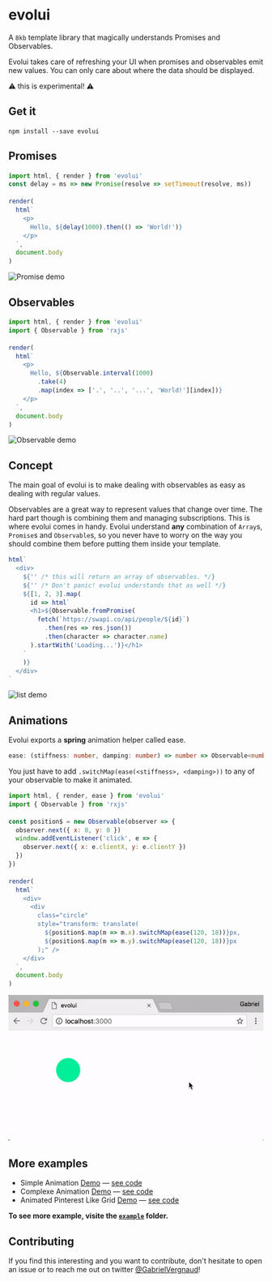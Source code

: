 # evolui

A `8kb` template library that magically understands Promises and Observables.

Evolui takes care of refreshing your UI when promises and observables emit new values.
You can only care about where the data should be displayed.

⚠️ this is experimental! ⚠️

## Get it

```
npm install --save evolui
```

## Promises

```js
import html, { render } from 'evolui'
const delay = ms => new Promise(resolve => setTimeout(resolve, ms))

render(
  html`
    <p>
      Hello, ${delay(1000).then(() => 'World!')}
    </p>
  `,
  document.body
)
```

![Promise demo](https://github.com/gvergnaud/evolui/blob/media/gifs/evolui-1.gif?raw=true)

## Observables

```js
import html, { render } from 'evolui'
import { Observable } from 'rxjs'

render(
  html`
    <p>
      Hello, ${Observable.interval(1000)
        .take(4)
        .map(index => ['.', '..', '...', 'World!'][index])}
    </p>
  `,
  document.body
)
```

![Observable demo](https://github.com/gvergnaud/evolui/blob/media/gifs/evolui-2.gif?raw=true)

## Concept

The main goal of evolui is to make dealing with observables as easy as dealing with regular values.

Observables are a great way to represent values that change over time. The hard part though is combining them and managing subscriptions. This is where evolui comes in handy. Evolui understand **any** combination of `Array`s, `Promise`s and `Observable`s, so you never have to worry on the way you should combine them before putting them inside your template.

```js
html`
  <div>
    ${'' /* this will return an array of observables. */}
    ${'' /* Don't panic! evolui understands that as well */}
    ${[1, 2, 3].map(
      id => html`
      <h1>${Observable.fromPromise(
        fetch(`https://swapi.co/api/people/${id}`)
          .then(res => res.json())
          .then(character => character.name)
      ).startWith('Loading...')}</h1>
    `
    )}
  </div>
`
```

![list demo](https://github.com/gvergnaud/evolui/blob/media/gifs/evolui-3.gif?raw=true)

## Animations

Evolui exports a **spring** animation helper called ease.

```typescript
ease: (stiffness: number, damping: number) => number => Observable<number>
```

You just have to add `.switchMap(ease(<stiffness>, <damping>))` to any of your observable to make it animated.

```js
import html, { render, ease } from 'evolui'
import { Observable } from 'rxjs'

const position$ = new Observable(observer => {
  observer.next({ x: 0, y: 0 })
  window.addEventListener('click', e => {
    observer.next({ x: e.clientX, y: e.clientY })
  })
})

render(
  html`
    <div>
      <div
        class="circle"
        style="transform: translate(
          ${position$.map(m => m.x).switchMap(ease(120, 18))}px,
          ${position$.map(m => m.y).switchMap(ease(120, 18))}px
        );" />
    </div>
  `,
  document.body
)
```

![animation demo](https://raw.githubusercontent.com/gvergnaud/evolui/c445de8161c151c24d84d0ad61af0a6185f0d62d/dot-animation.gif)

## More examples

* Simple Animation [Demo](https://72wkn61x21.codesandbox.io/) — [see code](https://codesandbox.io/s/72wkn61x21)
* Complexe Animation [Demo](https://31z431n4m.codesandbox.io/) — [see code](https://codesandbox.io/s/31z431n4m)
* Animated Pinterest Like Grid [Demo](https://wqyl0xmo47.codesandbox.io/) — [see code](https://codesandbox.io/s/wqyl0xmo47)

**To see more example, visite the [`example`](https://github.com/gvergnaud/evolui/tree/master/example) folder.**

## Contributing

If you find this interesting and you want to contribute, don't hesitate to open an issue or to reach me out on twitter [@GabrielVergnaud](https://twitter.com/GabrielVergnaud)!
